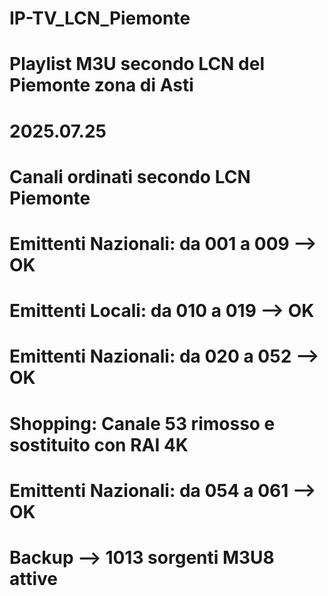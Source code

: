 # IP-TV_LCN_Piemonte
# Playlist M3U secondo LCN del Piemonte zona di Asti
# 
# 2025.07.25
# Canali ordinati secondo LCN Piemonte
# Emittenti Nazionali:  da 001 a 009 --> OK
# Emittenti Locali:     da 010 a 019 --> OK
# Emittenti Nazionali:  da 020 a 052 --> OK
# Shopping:             Canale 53 rimosso e sostituito con RAI 4K
# Emittenti Nazionali:  da 054 a 061 --> OK
#
# Backup --> 1013 sorgenti M3U8 attive
